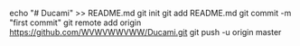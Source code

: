 echo "# Ducami" >> README.md
git init
git add README.md
git commit -m "first commit"
git remote add origin https://github.com/WVWVWWVWW/Ducami.git
git push -u origin master
